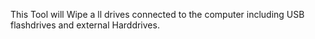 This Tool will Wipe a ll drives connected to the computer including USB flashdrives and external Harddrives.

